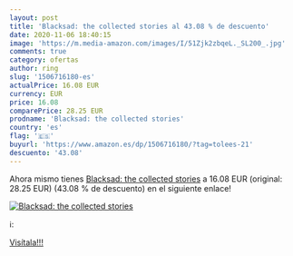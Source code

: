 ```yaml
---
layout: post
title: 'Blacksad: the collected stories al 43.08 % de descuento'
date: 2020-11-06 18:40:15
image: 'https://m.media-amazon.com/images/I/51Zjk2zbqeL._SL200_.jpg'
comments: true
category: ofertas
author: ring
slug: '1506716180-es'
actualPrice: 16.08 EUR
currency: EUR
price: 16.08
comparePrice: 28.25 EUR
prodname: 'Blacksad: the collected stories'
country: 'es'
flag: '🇪🇸'
buyurl: 'https://www.amazon.es/dp/1506716180/?tag=tolees-21'
descuento: '43.08'
---
```


Ahora mismo tienes [Blacksad: the collected stories](https://www.amazon.es/dp/1506716180/?tag=tolees-21) a 16.08 EUR (original: 28.25 EUR) (43.08 %  de descuento) en el siguiente enlace!

[![Blacksad: the collected stories](https://m.media-amazon.com/images/I/51Zjk2zbqeL._SL200_.jpg)](https://www.amazon.es/dp/1506716180/?tag=tolees-21)

ℹ️:


[Visítala!!!](https://www.amazon.es/dp/1506716180/?tag=tolees-21)
